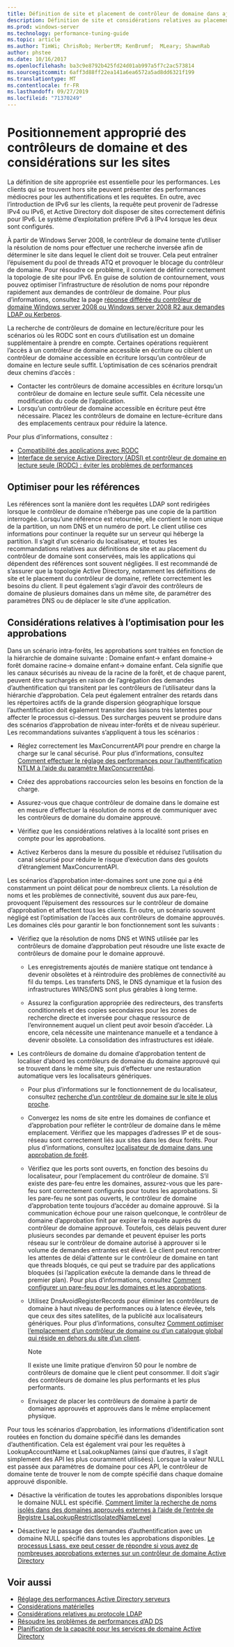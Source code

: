 ```yaml
---
title: Définition de site et placement de contrôleur de domaine dans ajoute l’optimisation des performances
description: Définition de site et considérations relatives au placement des contrôleurs de domaine dans Active Directory le réglage des performances.
ms.prod: windows-server
ms.technology: performance-tuning-guide
ms.topic: article
ms.author: TimWi; ChrisRob; HerbertM; KenBrumf;  MLeary; ShawnRab
author: phstee
ms.date: 10/16/2017
ms.openlocfilehash: ba3c9e8792b425fd24d01ab997a5f7c2ac573814
ms.sourcegitcommit: 6aff3d88ff22ea141a6ea6572a5ad8dd6321f199
ms.translationtype: MT
ms.contentlocale: fr-FR
ms.lasthandoff: 09/27/2019
ms.locfileid: "71370249"
---
```

# <a name="proper-placement-of-domain-controllers-and-site-considerations"></a>Positionnement approprié des contrôleurs de domaine et des considérations sur les sites

La définition de site appropriée est essentielle pour les performances. Les clients qui se trouvent hors site peuvent présenter des performances médiocres pour les authentifications et les requêtes. En outre, avec l’introduction de IPv6 sur les clients, la requête peut provenir de l’adresse IPv4 ou IPv6, et Active Directory doit disposer de sites correctement définis pour IPv6. Le système d’exploitation préfère IPv6 à IPv4 lorsque les deux sont configurés.

À partir de Windows Server 2008, le contrôleur de domaine tente d’utiliser la résolution de noms pour effectuer une recherche inversée afin de déterminer le site dans lequel le client doit se trouver. Cela peut entraîner l’épuisement du pool de threads ATQ et provoquer le blocage du contrôleur de domaine. Pour résoudre ce problème, il convient de définir correctement la topologie de site pour IPv6. En guise de solution de contournement, vous pouvez optimiser l’infrastructure de résolution de noms pour répondre rapidement aux demandes de contrôleur de domaine. Pour plus d’informations, consultez la page [réponse différée du contrôleur de domaine Windows server 2008 ou Windows server 2008 R2 aux demandes LDAP ou Kerberos](https://support.microsoft.com/kb/2668820).

La recherche de contrôleurs de domaine en lecture/écriture pour les scénarios où les RODC sont en cours d’utilisation est un domaine supplémentaire à prendre en compte.  Certaines opérations requièrent l’accès à un contrôleur de domaine accessible en écriture ou ciblent un contrôleur de domaine accessible en écriture lorsqu’un contrôleur de domaine en lecture seule suffit.  L’optimisation de ces scénarios prendrait deux chemins d’accès :
-   Contacter les contrôleurs de domaine accessibles en écriture lorsqu’un contrôleur de domaine en lecture seule suffit.  Cela nécessite une modification du code de l’application.
-   Lorsqu’un contrôleur de domaine accessible en écriture peut être nécessaire.  Placez les contrôleurs de domaine en lecture-écriture dans des emplacements centraux pour réduire la latence.

Pour plus d’informations, consultez :
-   [Compatibilité des applications avec RODC](https://technet.microsoft.com/library/cc772597.aspx)
-   [Interface de service Active Directory (ADSI) et contrôleur de domaine en lecture seule (RODC) : éviter les problèmes de performances](https://blogs.technet.microsoft.com/fieldcoding/2012/06/24/active-directory-service-interface-adsi-and-the-read-only-domain-controller-rodc-avoiding-performance-issues/)

## <a name="optimize-for-referrals"></a>Optimiser pour les références

Les références sont la manière dont les requêtes LDAP sont redirigées lorsque le contrôleur de domaine n’héberge pas une copie de la partition interrogée. Lorsqu’une référence est retournée, elle contient le nom unique de la partition, un nom DNS et un numéro de port. Le client utilise ces informations pour continuer la requête sur un serveur qui héberge la partition. Il s’agit d’un scénario du localisateur, et toutes les recommandations relatives aux définitions de site et au placement du contrôleur de domaine sont conservées, mais les applications qui dépendent des références sont souvent négligées. Il est recommandé de s’assurer que la topologie Active Directory, notamment les définitions de site et le placement du contrôleur de domaine, reflète correctement les besoins du client. Il peut également s’agir d’avoir des contrôleurs de domaine de plusieurs domaines dans un même site, de paramétrer des paramètres DNS ou de déplacer le site d’une application.

## <a name="optimization-considerations-for-trusts"></a>Considérations relatives à l’optimisation pour les approbations

Dans un scénario intra-forêts, les approbations sont traitées en fonction de la hiérarchie de domaine suivante : Domaine enfant-&gt; enfant domaine-&gt; forêt domaine racine-&gt; domaine enfant-&gt; domaine enfant. Cela signifie que les canaux sécurisés au niveau de la racine de la forêt, et de chaque parent, peuvent être surchargés en raison de l’agrégation des demandes d’authentification qui transitent par les contrôleurs de l’utilisateur dans la hiérarchie d’approbation. Cela peut également entraîner des retards dans les répertoires actifs de la grande dispersion géographique lorsque l’authentification doit également transiter des liaisons très latentes pour affecter le processus ci-dessus. Des surcharges peuvent se produire dans des scénarios d’approbation de niveau inter-forêts et de niveau supérieur. Les recommandations suivantes s’appliquent à tous les scénarios :

-   Réglez correctement les MaxConcurrentAPI pour prendre en charge la charge sur le canal sécurisé. Pour plus d’informations, consultez [Comment effectuer le réglage des performances pour l’authentification NTLM à l’aide du paramètre MaxConcurrentApi](https://support.microsoft.com/kb/2688798/EN-US).

-   Créez des approbations raccourcies selon les besoins en fonction de la charge.

-   Assurez-vous que chaque contrôleur de domaine dans le domaine est en mesure d’effectuer la résolution de noms et de communiquer avec les contrôleurs de domaine du domaine approuvé.

-   Vérifiez que les considérations relatives à la localité sont prises en compte pour les approbations.

-   Activez Kerberos dans la mesure du possible et réduisez l’utilisation du canal sécurisé pour réduire le risque d’exécution dans des goulots d’étranglement MaxConcurrentAPI.

Les scénarios d’approbation inter-domaines sont une zone qui a été constamment un point délicat pour de nombreux clients. La résolution de noms et les problèmes de connectivité, souvent dus aux pare-feu, provoquent l’épuisement des ressources sur le contrôleur de domaine d’approbation et affectent tous les clients. En outre, un scénario souvent négligé est l’optimisation de l’accès aux contrôleurs de domaine approuvés. Les domaines clés pour garantir le bon fonctionnement sont les suivants :

-   Vérifiez que la résolution de noms DNS et WINS utilisée par les contrôleurs de domaine d’approbation peut résoudre une liste exacte de contrôleurs de domaine pour le domaine approuvé.

    -   Les enregistrements ajoutés de manière statique ont tendance à devenir obsolètes et à réintroduire des problèmes de connectivité au fil du temps. Les transferts DNS, le DNS dynamique et la fusion des infrastructures WINS/DNS sont plus gérables à long terme.

    -   Assurez la configuration appropriée des redirecteurs, des transferts conditionnels et des copies secondaires pour les zones de recherche directe et inversée pour chaque ressource de l’environnement auquel un client peut avoir besoin d’accéder. Là encore, cela nécessite une maintenance manuelle et a tendance à devenir obsolète. La consolidation des infrastructures est idéale.

-   Les contrôleurs de domaine du domaine d’approbation tentent de localiser d’abord les contrôleurs de domaine du domaine approuvé qui se trouvent dans le même site, puis d’effectuer une restauration automatique vers les localisateurs génériques.

    -   Pour plus d’informations sur le fonctionnement de du localisateur, consultez [recherche d’un contrôleur de domaine sur le site le plus proche](https://technet.microsoft.com/library/cc978016.aspx).

    -   Convergez les noms de site entre les domaines de confiance et d’approbation pour refléter le contrôleur de domaine dans le même emplacement. Vérifiez que les mappages d’adresses IP et de sous-réseau sont correctement liés aux sites dans les deux forêts. Pour plus d’informations, consultez [localisateur de domaine dans une approbation de forêt](http://blogs.technet.com/b/askds/archive/2008/09/24/domain-locator-across-a-forest-trust.aspx).

    -   Vérifiez que les ports sont ouverts, en fonction des besoins du localisateur, pour l’emplacement du contrôleur de domaine. S’il existe des pare-feu entre les domaines, assurez-vous que les pare-feu sont correctement configurés pour toutes les approbations. Si les pare-feu ne sont pas ouverts, le contrôleur de domaine d’approbation tente toujours d’accéder au domaine approuvé. Si la communication échoue pour une raison quelconque, le contrôleur de domaine d’approbation finit par expirer la requête auprès du contrôleur de domaine approuvé. Toutefois, ces délais peuvent durer plusieurs secondes par demande et peuvent épuiser les ports réseau sur le contrôleur de domaine autorisé à approuver si le volume de demandes entrantes est élevé. Le client peut rencontrer les attentes de délai d’attente sur le contrôleur de domaine en tant que threads bloqués, ce qui peut se traduire par des applications bloquées (si l’application exécute la demande dans le thread de premier plan). Pour plus d’informations, consultez [Comment configurer un pare-feu pour les domaines et les approbations](https://support.microsoft.com/kb/179442).

    -   Utilisez DnsAvoidRegisterRecords pour éliminer les contrôleurs de domaine à haut niveau de performances ou à latence élevée, tels que ceux des sites satellites, de la publicité aux localisateurs génériques. Pour plus d’informations, consultez [Comment optimiser l’emplacement d’un contrôleur de domaine ou d’un catalogue global qui réside en dehors du site d’un client](https://support.microsoft.com/kb/306602).

        > [!NOTE]
        > Il existe une limite pratique d’environ 50 pour le nombre de contrôleurs de domaine que le client peut consommer. Il doit s’agir des contrôleurs de domaine les plus performants et les plus performants.

    
    -  Envisagez de placer les contrôleurs de domaine à partir de domaines approuvés et approuvés dans le même emplacement physique.

Pour tous les scénarios d’approbation, les informations d’identification sont routées en fonction du domaine spécifié dans les demandes d’authentification. Cela est également vrai pour les requêtes à LookupAccountName et LsaLookupNames (ainsi que d’autres, il s’agit simplement des API les plus couramment utilisées). Lorsque la valeur NULL est passée aux paramètres de domaine pour ces API, le contrôleur de domaine tente de trouver le nom de compte spécifié dans chaque domaine approuvé disponible.

-   Désactive la vérification de toutes les approbations disponibles lorsque le domaine NULL est spécifié. [Comment limiter la recherche de noms isolés dans des domaines approuvés externes à l’aide de l’entrée de Registre LsaLookupRestrictIsolatedNameLevel](https://support.microsoft.com/kb/818024)

-   Désactivez le passage des demandes d’authentification avec un domaine NULL spécifié dans toutes les approbations disponibles. [Le processus Lsass. exe peut cesser de répondre si vous avez de nombreuses approbations externes sur un contrôleur de domaine Active Directory](https://support.microsoft.com/kb/923241/EN-US)

## <a name="see-also"></a>Voir aussi
- [Réglage des performances Active Directory serveurs](index.md)
- [Considérations matérielles](hardware-considerations.md)
- [Considérations relatives au protocole LDAP](ldap-considerations.md)
- [Résoudre les problèmes de performances d’AD DS](troubleshoot.md) 
- [Planification de la capacité pour les services de domaine Active Directory](https://go.microsoft.com/fwlink/?LinkId=324566)